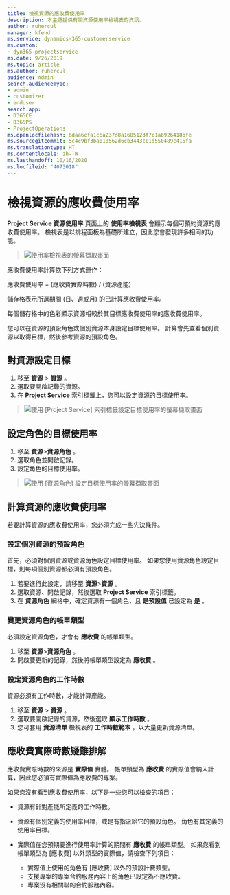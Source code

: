 ```yaml
---
title: 檢視資源的應收費使用率
description: 本主題提供有關資源使用率檢視表的資訊。
author: ruhercul
manager: kfend
ms.service: dynamics-365-customerservice
ms.custom:
- dyn365-projectservice
ms.date: 9/26/2019
ms.topic: article
ms.author: ruhercul
audience: Admin
search.audienceType:
- admin
- customizer
- enduser
search.app:
- D365CE
- D365PS
- ProjectOperations
ms.openlocfilehash: 6daa6cfa1c6a237d8a1685123f7c1a6926418bfe
ms.sourcegitcommit: 5c4c9bf3ba018562d6cb3443c01d550489c415fa
ms.translationtype: HT
ms.contentlocale: zh-TW
ms.lasthandoff: 10/16/2020
ms.locfileid: "4073018"
---
```

# <a name="view-chargeable-utilization-for-resources"></a>檢視資源的應收費使用率
 
**Project Service 資源使用率** 頁面上的 **使用率檢視表** 會顯示每個可預約資源的應收費使用率。 檢視表是以排程面板為基礎所建立，因此您會發現許多相同的功能。

> ![使用率檢視表的螢幕擷取畫面](media/FAQ-utilization-1.png)
 

應收費使用率計算依下列方式運作：

   應收費使用率 = (應收費實際時數) / (資源產能)

儲存格表示所選期間 (日、週或月) 的已計算應收費使用率。

每個儲存格中的色彩顯示資源相較於其目標應收費使用率的應收費使用率。 

您可以在資源的預設角色或個別資源本身設定目標使用率。 計算會先查看個別資源以取得目標，然後參考資源的預設角色。

## <a name="set-target-on-a-resource"></a>對資源設定目標

1. 移至 **資源** \> **資源** 。 
2. 選取要開啟記錄的資源。 
3. 在 **Project Service** 索引標籤上，您可以設定資源的目標使用率。

> ![使用 [Project Service] 索引標籤設定目標使用率的螢幕擷取畫面](media/FAQ-utilization-2.png)
 
## <a name="set-target-utilization-on-a-role"></a>設定角色的目標使用率

1. 移至 **資源**\>**資源角色** 。 
2. 選取角色並開啟記錄。 
3. 設定角色的目標使用率。

> ![使用 [資源角色] 設定目標使用率的螢幕擷取畫面](media/FAQ-utilization-3.png)
 
## <a name="calculate-chargeable-utilization-for-a-resource"></a>計算資源的應收費使用率

若要計算資源的應收費使用率，您必須完成一些先決條件。 

### <a name="set-default-role-for-individual-resource"></a>設定個別資源的預設角色

首先，必須對個別資源或資源角色設定目標使用率。 如果您使用資源角色設定目標，則每項個別資源都必須有預設角色。 

1. 若要進行此設定，請移至 **資源**\>**資源** 。 
2. 選取資源、開啟記錄，然後選取 **Project Service** 索引標籤。 
3. 在 **資源角色** 網格中，確定資源有一個角色，且 **是預設值** 已設定為 **是** 。
 
### <a name="change-billing-type-for-resource-role"></a>變更資源角色的帳單類型

必須設定資源角色，才會有 **應收費** 的帳單類型。 

1. 移至 **資源**\>**資源角色** 。 
2. 開啟要更新的記錄，然後將帳單類型設定為 **應收費** 。

### <a name="set-working-hours-for-resource-role"></a>設定資源角色的工作時數
 
資源必須有工作時數，才能計算產能。 

1. 移至 **資源** \> **資源** 。 
2. 選取要開啟記錄的資源，然後選取 **顯示工作時數** 。 
3. 您可套用 **資源清單** 檢視表的 **工作時數範本** ，以大量更新資源清單。

## <a name="troubleshooting-chargeable-actual-hours"></a>應收費實際時數疑難排解

應收費實際時數的來源是 **實際值** 實體。 帳單類型為 **應收費** 的實際值會納入計算，因此您必須有實際值為應收費的專案。

如果您沒有看到應收費使用率，以下是一些您可以檢查的項目：

- 資源有針對產能所定義的工作時數。
- 資源有個別定義的使用率目標，或是有指派給它的預設角色。 角色有其定義的使用率目標。
- 實際值在您預期要進行使用率計算的期間有 **應收費** 的帳單類型。 如果您看到帳單類型為 [應收費] 以外類型的實際值，請檢查下列項目：

  - 實際值上使用的角色有 [應收費] 以外的預設計費類型。
  - 支援專案的專案合約服務內容上的角色已設定為不應收費。
  - 專案沒有相關聯的合約服務內容。

